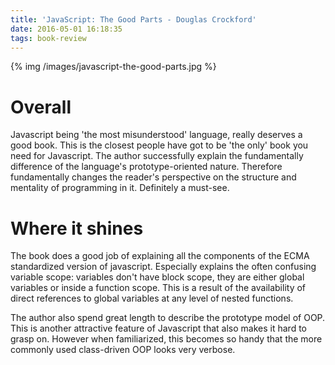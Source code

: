 ```yaml
---
title: 'JavaScript: The Good Parts - Douglas Crockford'
date: 2016-05-01 16:18:35
tags: book-review
---
```


{% img /images/javascript-the-good-parts.jpg %}

Overall
===
Javascript being 'the most misunderstood' language, really deserves a good book. This is the closest people have got to be 'the only' book you need for Javascript. The author successfully explain the fundamentally difference of the language's prototype-oriented nature. Therefore fundamentally changes the reader's perspective on the structure and mentality of programming in it. Definitely a must-see.

Where it shines
===
The book does a good job of explaining all the components of the ECMA standardized version of javascript. Especially explains the often confusing variable scope: variables don't have block scope, they are either global variables or inside a function scope. This is a result of the availability of direct references to global variables at any level of nested functions.

The author also spend great length to describe the prototype model of OOP. This is another attractive feature of Javascript that also makes it hard to grasp on. However when familiarized, this becomes so handy that the more commonly used class-driven OOP looks very verbose.

